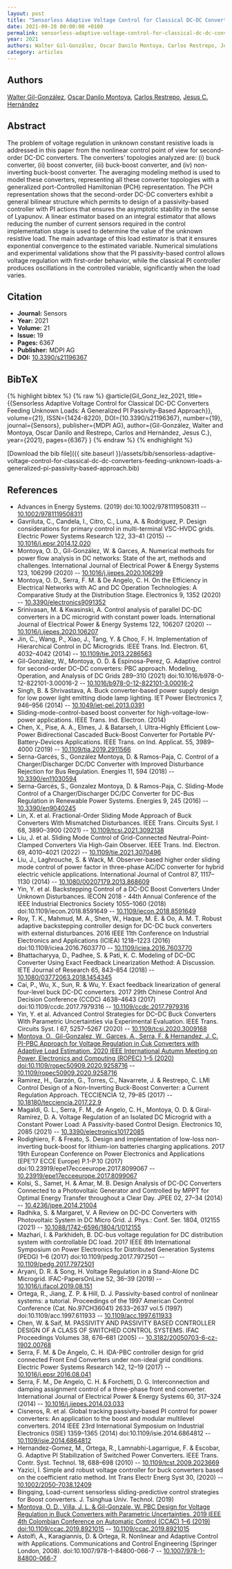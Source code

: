 ```yaml
---
layout: post
title: "Sensorless Adaptive Voltage Control for Classical DC-DC Converters Feeding Unknown Loads: A Generalized PI Passivity-Based Approach"
date: 2021-09-28 00:00:00 +0100
permalink: sensorless-adaptive-voltage-control-for-classical-dc-dc-converters-feeding-unknown-loads-a-generalized-pi-passivity-based-approach
year: 2021
authors: Walter Gil-González, Oscar Danilo Montoya, Carlos Restrepo, Jesus C. Hernández
category: articles
---
```

 
## Authors
[Walter Gil-González](authors/walter-julian-gil-gonzalez), [Oscar Danilo Montoya](authors/oscar-danilo-montoya), [Carlos Restrepo](authors/carlos-restrepo), [Jesus C. Hernández](authors/jesus-c-hernandez)
 
## Abstract
The problem of voltage regulation in unknown constant resistive loads is addressed in this paper from the nonlinear control point of view for second-order DC-DC converters. The converters’ topologies analyzed are: (i) buck converter, (ii) boost converter, (iii) buck-boost converter, and (iv) non-inverting buck-boost converter. The averaging modeling method is used to model these converters, representing all these converter topologies with a generalized port-Controlled Hamiltonian (PCH) representation. The PCH representation shows that the second-order DC-DC converters exhibit a general bilinear structure which permits to design of a passivity-based controller with PI actions that ensures the asymptotic stability in the sense of Lyapunov. A linear estimator based on an integral estimator that allows reducing the number of current sensors required in the control implementation stage is used to determine the value of the unknown resistive load. The main advantage of this load estimator is that it ensures exponential convergence to the estimated variable. Numerical simulations and experimental validations show that the PI passivity-based control allows voltage regulation with first-order behavior, while the classical PI controller produces oscillations in the controlled variable, significantly when the load varies.
 
## Citation
- **Journal:** Sensors
- **Year:** 2021
- **Volume:** 21
- **Issue:** 19
- **Pages:** 6367
- **Publisher:** MDPI AG
- **DOI:** [10.3390/s21196367](https://doi.org/10.3390/s21196367)
 
## BibTeX
{% highlight bibtex %}
{% raw %}
@article{Gil_Gonz_lez_2021,
  title={{Sensorless Adaptive Voltage Control for Classical DC-DC Converters Feeding Unknown Loads: A Generalized PI Passivity-Based Approach}},
  volume={21},
  ISSN={1424-8220},
  DOI={10.3390/s21196367},
  number={19},
  journal={Sensors},
  publisher={MDPI AG},
  author={Gil-González, Walter and Montoya, Oscar Danilo and Restrepo, Carlos and Hernández, Jesus C.},
  year={2021},
  pages={6367}
}
{% endraw %}
{% endhighlight %}
 
[Download the bib file]({{ site.baseurl }}/assets/bib/sensorless-adaptive-voltage-control-for-classical-dc-dc-converters-feeding-unknown-loads-a-generalized-pi-passivity-based-approach.bib)
 
## References
- Advances in Energy Systems. (2019) doi:10.1002/9781119508311 -- [10.1002/9781119508311](https://doi.org/10.1002/9781119508311)
- Gavriluta, C., Candela, I., Citro, C., Luna, A. & Rodriguez, P. Design considerations for primary control in multi-terminal VSC-HVDC grids. Electric Power Systems Research 122, 33–41 (2015) -- [10.1016/j.epsr.2014.12.020](https://doi.org/10.1016/j.epsr.2014.12.020)
- Montoya, O. D., Gil-González, W. & Garces, A. Numerical methods for power flow analysis in DC networks: State of the art, methods and challenges. International Journal of Electrical Power &amp; Energy Systems 123, 106299 (2020) -- [10.1016/j.ijepes.2020.106299](https://doi.org/10.1016/j.ijepes.2020.106299)
- Montoya, O. D., Serra, F. M. & De Angelo, C. H. On the Efficiency in Electrical Networks with AC and DC Operation Technologies: A Comparative Study at the Distribution Stage. Electronics 9, 1352 (2020) -- [10.3390/electronics9091352](https://doi.org/10.3390/electronics9091352)
- Srinivasan, M. & Kwasinski, A. Control analysis of parallel DC-DC converters in a DC microgrid with constant power loads. International Journal of Electrical Power &amp; Energy Systems 122, 106207 (2020) -- [10.1016/j.ijepes.2020.106207](https://doi.org/10.1016/j.ijepes.2020.106207)
- Jin, C., Wang, P., Xiao, J., Tang, Y. & Choo, F. H. Implementation of Hierarchical Control in DC Microgrids. IEEE Trans. Ind. Electron. 61, 4032–4042 (2014) -- [10.1109/tie.2013.2286563](https://doi.org/10.1109/tie.2013.2286563)
- Gil-González, W., Montoya, O. D. & Espinosa-Perez, G. Adaptive control for second-order DC–DC converters: PBC approach. Modeling, Operation, and Analysis of DC Grids 289–310 (2021) doi:10.1016/b978-0-12-822101-3.00016-2 -- [10.1016/b978-0-12-822101-3.00016-2](https://doi.org/10.1016/b978-0-12-822101-3.00016-2)
- Singh, B. & Shrivastava, A. Buck converter‐based power supply design for low power light emitting diode lamp lighting. IET Power Electronics 7, 946–956 (2014) -- [10.1049/iet-pel.2013.0391](https://doi.org/10.1049/iet-pel.2013.0391)
- Sliding-mode-control-based boost converter for high-voltage–low-power applications. IEEE Trans. Ind. Electron. (2014)
- Chen, X., Pise, A. A., Elmes, J. & Batarseh, I. Ultra-Highly Efficient Low-Power Bidirectional Cascaded Buck-Boost Converter for Portable PV-Battery-Devices Applications. IEEE Trans. on Ind. Applicat. 55, 3989–4000 (2019) -- [10.1109/tia.2019.2911566](https://doi.org/10.1109/tia.2019.2911566)
- Serna-Garcés, S., González Montoya, D. & Ramos-Paja, C. Control of a Charger/Discharger DC/DC Converter with Improved Disturbance Rejection for Bus Regulation. Energies 11, 594 (2018) -- [10.3390/en11030594](https://doi.org/10.3390/en11030594)
- Serna-Garcés, S., Gonzalez Montoya, D. & Ramos-Paja, C. Sliding-Mode Control of a Charger/Discharger DC/DC Converter for DC-Bus Regulation in Renewable Power Systems. Energies 9, 245 (2016) -- [10.3390/en9040245](https://doi.org/10.3390/en9040245)
- Lin, X. et al. Fractional-Order Sliding Mode Approach of Buck Converters With Mismatched Disturbances. IEEE Trans. Circuits Syst. I 68, 3890–3900 (2021) -- [10.1109/tcsi.2021.3092138](https://doi.org/10.1109/tcsi.2021.3092138)
- Liu, J. et al. Sliding Mode Control of Grid-Connected Neutral-Point-Clamped Converters Via High-Gain Observer. IEEE Trans. Ind. Electron. 69, 4010–4021 (2022) -- [10.1109/tie.2021.3070496](https://doi.org/10.1109/tie.2021.3070496)
- Liu, J., Laghrouche, S. & Wack, M. Observer-based higher order sliding mode control of power factor in three-phase AC/DC converter for hybrid electric vehicle applications. International Journal of Control 87, 1117–1130 (2014) -- [10.1080/00207179.2013.868609](https://doi.org/10.1080/00207179.2013.868609)
- Yin, Y. et al. Backstepping Control of a DC-DC Boost Converters Under Unknown Disturbances. IECON 2018 - 44th Annual Conference of the IEEE Industrial Electronics Society 1055–1060 (2018) doi:10.1109/iecon.2018.8591649 -- [10.1109/iecon.2018.8591649](https://doi.org/10.1109/iecon.2018.8591649)
- Roy, T. K., Mahmud, M. A., Shen, W., Haque, M. E. & Oo, A. M. T. Robust adaptive backstepping controller design for DC-DC buck converters with external disturbances. 2016 IEEE 11th Conference on Industrial Electronics and Applications (ICIEA) 1218–1223 (2016) doi:10.1109/iciea.2016.7603770 -- [10.1109/iciea.2016.7603770](https://doi.org/10.1109/iciea.2016.7603770)
- Bhattacharyya, D., Padhee, S. & Pati, K. C. Modeling of DC–DC Converter Using Exact Feedback Linearization Method: A Discussion. IETE Journal of Research 65, 843–854 (2018) -- [10.1080/03772063.2018.1454345](https://doi.org/10.1080/03772063.2018.1454345)
- Cai, P., Wu, X., Sun, R. & Wu, Y. Exact feedback linearization of general four-level buck DC-DC converters. 2017 29th Chinese Control And Decision Conference (CCDC) 4638–4643 (2017) doi:10.1109/ccdc.2017.7979316 -- [10.1109/ccdc.2017.7979316](https://doi.org/10.1109/ccdc.2017.7979316)
- Yin, Y. et al. Advanced Control Strategies for DC–DC Buck Converters With Parametric Uncertainties via Experimental Evaluation. IEEE Trans. Circuits Syst. I 67, 5257–5267 (2020) -- [10.1109/tcsi.2020.3009168](https://doi.org/10.1109/tcsi.2020.3009168)
- [Montoya, O., Gil-Gonzalez, W., Garces, A., Serra, F. & Hernandez, J. C. PI-PBC Approach for Voltage Regulation in Ćuk Converters with Adaptive Load Estimation. 2020 IEEE International Autumn Meeting on Power, Electronics and Computing (ROPEC) 1–5 (2020) doi:10.1109/ropec50909.2020.9258716](pi-pbc-approach-for-voltage-regulation-in-cuk-converters-with-adaptive-load-estimation) -- [10.1109/ropec50909.2020.9258716](https://doi.org/10.1109/ropec50909.2020.9258716)
- Ramirez, H., Garzón, G., Torres, C., Navarrete, J. & Restrepo, C. LMI Control Design of a Non-Inverting Buck-Boost Converter: a Current Regulation Approach. TECCIENCIA 12, 79–85 (2017) -- [10.18180/tecciencia.2017.22.9](https://doi.org/10.18180/tecciencia.2017.22.9)
- Magaldi, G. L., Serra, F. M., de Angelo, C. H., Montoya, O. D. & Giral-Ramírez, D. A. Voltage Regulation of an Isolated DC Microgrid with a Constant Power Load: A Passivity-based Control Design. Electronics 10, 2085 (2021) -- [10.3390/electronics10172085](https://doi.org/10.3390/electronics10172085)
- Rodighiero, F. & Freato, S. Design and implementation of low-loss non-inverting buck-boost for lithium-ion batteries charging applications. 2017 19th European Conference on Power Electronics and Applications (EPE’17 ECCE Europe) P.1-P.10 (2017) doi:10.23919/epe17ecceeurope.2017.8099067 -- [10.23919/epe17ecceeurope.2017.8099067](https://doi.org/10.23919/epe17ecceeurope.2017.8099067)
- Kolsi, S., Samet, H. & Amar, M. B. Design Analysis of DC-DC Converters Connected to a Photovoltaic Generator and Controlled by MPPT for Optimal Energy Transfer throughout a Clear Day. JPEE 02, 27–34 (2014) -- [10.4236/jpee.2014.21004](https://doi.org/10.4236/jpee.2014.21004)
- Radhika, S. & Margaret, V. A Review on DC-DC Converters with Photovoltaic System in DC Micro Grid. J. Phys.: Conf. Ser. 1804, 012155 (2021) -- [10.1088/1742-6596/1804/1/012155](https://doi.org/10.1088/1742-6596/1804/1/012155)
- Mazhari, I. & Parkhideh, B. DC-bus voltage regulation for DC distribution system with controllable DC load. 2017 IEEE 8th International Symposium on Power Electronics for Distributed Generation Systems (PEDG) 1–6 (2017) doi:10.1109/pedg.2017.7972501 -- [10.1109/pedg.2017.7972501](https://doi.org/10.1109/pedg.2017.7972501)
- Aryani, D. R. & Song, H. Voltage Regulation in a Stand-Alone DC Microgrid. IFAC-PapersOnLine 52, 36–39 (2019) -- [10.1016/j.ifacol.2019.08.151](https://doi.org/10.1016/j.ifacol.2019.08.151)
- Ortega, R., Jiang, Z. P. & Hill, D. J. Passivity-based control of nonlinear systems: a tutorial. Proceedings of the 1997 American Control Conference (Cat. No.97CH36041) 2633–2637 vol.5 (1997) doi:10.1109/acc.1997.611933 -- [10.1109/acc.1997.611933](https://doi.org/10.1109/acc.1997.611933)
- Chen, W. & Saif, M. PASSIVITY AND PASSIVITY BASED CONTROLLER DESIGN OF A CLASS OF SWITCHED CONTROL SYSTEMS. IFAC Proceedings Volumes 38, 676–681 (2005) -- [10.3182/20050703-6-cz-1902.00768](https://doi.org/10.3182/20050703-6-cz-1902.00768)
- Serra, F. M. & De Angelo, C. H. IDA-PBC controller design for grid connected Front End Converters under non-ideal grid conditions. Electric Power Systems Research 142, 12–19 (2017) -- [10.1016/j.epsr.2016.08.041](https://doi.org/10.1016/j.epsr.2016.08.041)
- Serra, F. M., De Angelo, C. H. & Forchetti, D. G. Interconnection and damping assignment control of a three-phase front end converter. International Journal of Electrical Power &amp; Energy Systems 60, 317–324 (2014) -- [10.1016/j.ijepes.2014.03.033](https://doi.org/10.1016/j.ijepes.2014.03.033)
- Cisneros, R. et al. Global tracking passivity-based PI control for power converters: An application to the boost and modular multilevel converters. 2014 IEEE 23rd International Symposium on Industrial Electronics (ISIE) 1359–1365 (2014) doi:10.1109/isie.2014.6864812 -- [10.1109/isie.2014.6864812](https://doi.org/10.1109/isie.2014.6864812)
- Hernandez-Gomez, M., Ortega, R., Lamnabhi-Lagarrigue, F. & Escobar, G. Adaptive PI Stabilization of Switched Power Converters. IEEE Trans. Contr. Syst. Technol. 18, 688–698 (2010) -- [10.1109/tcst.2009.2023669](https://doi.org/10.1109/tcst.2009.2023669)
- Yazici, İ. Simple and robust voltage controller for buck converters based on the coefficient ratio method. Int Trans Electr Energ Syst 30, (2020) -- [10.1002/2050-7038.12409](https://doi.org/10.1002/2050-7038.12409)
- Bingqing, Load-current sensorless sliding-predictive control strategies for Boost converters. J. Tsinghua Univ. Technol. (2019)
- [Montoya, O. D., Villa, J. L. & Gil-Gonzale, W. PBC Design for Voltage Regulation in Buck Converters with Parametric Uncertainties. 2019 IEEE 4th Colombian Conference on Automatic Control (CCAC) 1–6 (2019) doi:10.1109/ccac.2019.8921015](pbc-design-for-voltage-regulation-in-buck-converters-with-parametric-uncertainties) -- [10.1109/ccac.2019.8921015](https://doi.org/10.1109/ccac.2019.8921015)
- Astolfi, A., Karagiannis, D. & Ortega, R. Nonlinear and Adaptive Control with Applications. Communications and Control Engineering (Springer London, 2008). doi:10.1007/978-1-84800-066-7 -- [10.1007/978-1-84800-066-7](https://doi.org/10.1007/978-1-84800-066-7)

